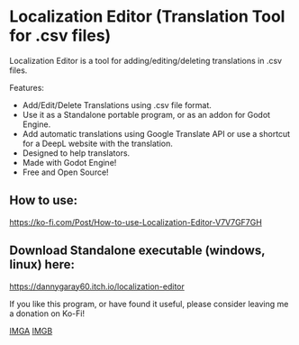 # Localization Editor (Translation Tool for .csv files)
Localization Editor is a tool for adding/editing/deleting translations in .csv files.

Features:
- Add/Edit/Delete Translations using .csv file format.
- Use it as a Standalone portable program, or as an addon for Godot Engine.
- Add automatic translations using Google Translate API or use a shortcut for a DeepL website with the translation.
- Designed to help translators.
- Made with Godot Engine!
- Free and Open Source!

## How to use:
https://ko-fi.com/Post/How-to-use-Localization-Editor-V7V7GF7GH

## Download Standalone executable (windows, linux) here:
https://dannygaray60.itch.io/localization-editor

If you like this program, or have found it useful, please consider leaving me a donation on Ko-Fi!

[IMGA](https://raw.githubusercontent.com/dannygaray60/localization-editor-g3/main/static/resume_a.jpg)
[IMGB](https://raw.githubusercontent.com/dannygaray60/localization-editor-g3/main/static/resume_b.jpg)

